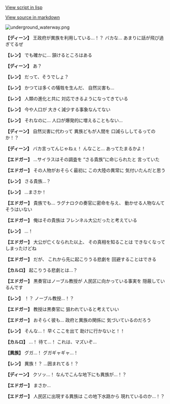 [View script in lisp](../scripts/1740502.txt)

[View source in markdown](1740502.md)

![underground_waterway.png](../images/backgrounds/underground_waterway.png)

**【ディーン】**
王政府が異族を利用している…！？
バカな…
あまりに話が飛び過ぎてるぜ

**【レン】**
でも確かに…
頷けるところはある

**【ディーン】**
あ？

**【レン】**
だって、そうでしょ？

**【レン】**
かつては多くの犠牲を生んだ、
自然災害も…

**【レン】**
人類の進化と共に
対応できるようになってきている

**【レン】**
今や人口が
大きく減少する事象なんてない

**【レン】**
それなのに…
人口が爆発的に増えることもない…

**【ディーン】**
自然災害に代わって
異族どもが人間を
口減らししてるってのか！？

**【ディーン】**
バカ言ってんじゃねぇ！
んなこと…
あってたまるかよ！

**【エドガー】**
…サイラスはその調査を
“さる貴族”に命じられたと
言っていた

**【エドガー】**
その人物がおそらく最初に
この大陸の異常に
気付いたんだと思う

**【レン】**
さる貴族…？

**【レン】**
…まさか！

**【エドガー】**
貴族でも…
ラグナロクの奏官に密命を与え、
動かせる人物なんてそうはいない

**【エドガー】**
俺はその貴族は
フレンネル大公だったと考えている

**【レン】**
…！

**【エドガー】**
大公が亡くなられた以上、
その真相を知ることは
できなくなってしまったけどね

**【エドガー】**
だが、
これから先に起こりうる悲劇を
回避することはできる

**【カルロ】**
起こりうる悲劇とは…？

**【エドガー】**
黒奏官はノーブル教授が
人民区に向かっている事実を
隠蔽しているんです

**【レン】**
！？
ノーブル教授…！？

**【エドガー】**
教授は黒奏官に
狙われていると考えていい

**【エドガー】**
おそらく彼も…
政府と異族の関係に
気づいているのだろう

**【レン】**
そんな…！
早くここを出て
助けに行かないと！！

**【カルロ】**
…！
待て…！
これは、マズいぞ…

**【異族】**
グガ…！
グガギャギャ…！

**【レン】**
異族！？
…囲まれてる！？

**【ディーン】**
クソッ…！
なんでこんな地下にも異族が…！？

**【エドガー】**
まさか…

**【エドガー】**
人民区に出現する異族は
この地下水路から
現れているのか…！？